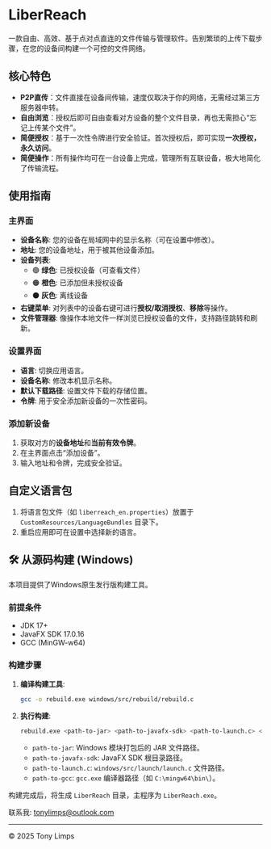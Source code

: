# LiberReach

一款自由、高效、基于点对点直连的文件传输与管理软件。告别繁琐的上传下载步骤，在您的设备间构建一个可控的文件网络。

## 核心特色

-   **P2P直传**：文件直接在设备间传输，速度仅取决于你的网络，无需经过第三方服务器中转。
-   **自由浏览**：授权后即可自由查看对方设备的整个文件目录，再也无需担心“忘记上传某个文件”。
-   **简便授权**：基于一次性令牌进行安全验证。首次授权后，即可实现**一次授权，永久访问**。
-   **简便操作**：所有操作均可在一台设备上完成，管理所有互联设备，极大地简化了传输流程。

## 使用指南

### 主界面
-   **设备名称**: 您的设备在局域网中的显示名称（可在设置中修改）。
-   **地址**: 您的设备地址，用于被其他设备添加。
-   **设备列表**:
    -   🟢 **绿色**: 已授权设备（可查看文件）
    -   🟠 **橙色**: 已添加但未授权设备
    -   ⚫ **灰色**: 离线设备
-   **右键菜单**: 对列表中的设备右键可进行**授权/取消授权**、**移除**等操作。
-   **文件管理器**: 像操作本地文件一样浏览已授权设备的文件，支持路径跳转和刷新。

### 设置界面
-   **语言**: 切换应用语言。
-   **设备名称**: 修改本机显示名称。
-   **默认下载路径**: 设置文件下载的存储位置。
-   **令牌**: 用于安全添加新设备的一次性密码。

### 添加新设备
1.  获取对方的**设备地址**和**当前有效令牌**。
2.  在主界面点击“添加设备”。
3.  输入地址和令牌，完成安全验证。

## 自定义语言包
1.  将语言包文件（如 `liberreach_en.properties`）放置于 `CustomResources/LanguageBundles` 目录下。
2.  重启应用即可在设置中选择新的语言。

## 🛠 从源码构建 (Windows)

本项目提供了Windows原生发行版构建工具。

### 前提条件
-   JDK 17+
-   JavaFX SDK 17.0.16
-   GCC (MinGW-w64)

### 构建步骤
1.  **编译构建工具**:
    ```bash
    gcc -o rebuild.exe windows/src/rebuild/rebuild.c
    ```

2.  **执行构建**:
    ```bash
    rebuild.exe <path-to-jar> <path-to-javafx-sdk> <path-to-launch.c> <path-to-gcc>
    ```
    -   `path-to-jar`: Windows 模块打包后的 JAR 文件路径。
    -   `path-to-javafx-sdk`: JavaFX SDK 根目录路径。
    -   `path-to-launch.c`: `windows/src/launch/launch.c` 文件路径。
    -   `path-to-gcc`: `gcc.exe` 编译器路径（如 `C:\mingw64\bin\`）。

构建完成后，将生成 `LiberReach` 目录，主程序为 `LiberReach.exe`。

联系我: tonylimps@outlook.com

---

© 2025 Tony Limps
